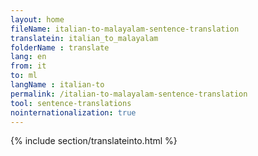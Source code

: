 ```yaml
---
layout: home
fileName: italian-to-malayalam-sentence-translation
translatein: italian_to_malayalam
folderName : translate
lang: en
from: it
to: ml
langName : italian-to
permalink: /italian-to-malayalam-sentence-translation
tool: sentence-translations
nointernationalization: true
---
```

{% include section/translateinto.html %}
